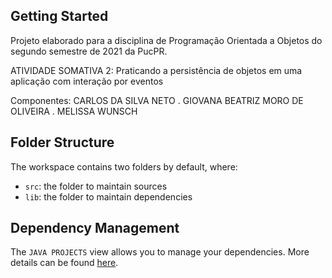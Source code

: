## Getting Started

Projeto elaborado para a disciplina de Programação Orientada a Objetos do segundo semestre de 2021 da PucPR.

ATIVIDADE SOMATIVA 2: Praticando a persistência de objetos em uma aplicação com interação por eventos

Componentes:
  CARLOS DA SILVA NETO .
  GIOVANA BEATRIZ MORO DE OLIVEIRA .
  MELISSA WUNSCH

## Folder Structure

The workspace contains two folders by default, where:

- `src`: the folder to maintain sources
- `lib`: the folder to maintain dependencies

## Dependency Management

The `JAVA PROJECTS` view allows you to manage your dependencies. More details can be found [here](https://github.com/microsoft/vscode-java-dependency#manage-dependencies).
